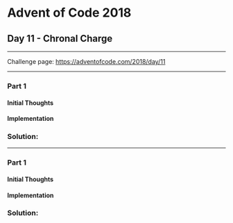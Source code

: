# Advent of Code 2018
## Day 11 - Chronal Charge
---
Challenge page: https://adventofcode.com/2018/day/11

---
### Part 1
#### Initial Thoughts
#### Implementation
### Solution:
---
### Part 1
#### Initial Thoughts
#### Implementation
### Solution:
